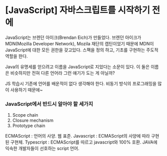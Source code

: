 # [JavaScript] 자바스크립트를 시작하기 전에

JavaScript는 브렌던 아이크(Brendan Eich)가 만들었다.
브렌던 아이크가 MDN(Mozilla Developer Network), Mozila 재단의 캡틴이었기 때문에 MDN이 JavaScript에 대한 모든 권한을 갖고있다.
스팩을 정의 하고, 기초를 구현하는 주도적 역할을 한다.

Java의 유명세를 얻으려고 이름을 JavaScript로 지었다는 소문이 있다. 이 둘은 이름은 비슷하지만 전혀 다른 언어라 그런 얘기가 도는 게 아닐까?


JS 학습시 기존에 언어를 배운적이 없다 생각해야 한다. 비동기 방식의 프로그래밍을 많이 사용하기 때문에~

### JavaScript에서 반드시 알아야 할 세가지
1. Scope chain
2. Closure mechanism
3. Prototype chain


ECMAScript : 언어의 사양. 웹 표준.
Javascript : ECMAScript의 사양에 따라 구현된 구현체.
Typescript : ECMAScript를 따르고 javascript와 100% 호환.
             JAVA에 익숙한 개발자들이 선호하는 script 언어.
